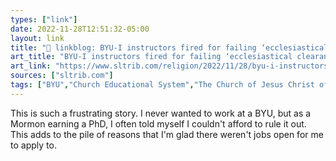 ```yaml
---
types: ["link"]
date: 2022-11-28T12:51:32-05:00
layout: link
title: "🔗 linkblog: BYU-I instructors fired for failing ‘ecclesiastical clearance.’ They can’t find out why.'"
art_title: "BYU-I instructors fired for failing ‘ecclesiastical clearance.’ They can’t find out why."
art_link: "https://www.sltrib.com/religion/2022/11/28/byu-i-instructors-fired-failing/"
sources: ["sltrib.com"]
tags: ["BYU","Church Educational System","The Church of Jesus Christ of Latter-day Saints"]
---
```

This is such a frustrating story. I never wanted to work at a BYU, but as a Mormon earning a PhD, I often told myself I couldn't afford to rule it out. This adds to the pile of reasons that I'm glad there weren't jobs open for me to apply to.  
 
